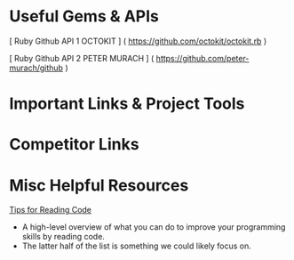 # Useful Gems & APIs

[ Ruby Github API 1 OCTOKIT ] ( https://github.com/octokit/octokit.rb )

[ Ruby Github API 2 PETER MURACH ] ( https://github.com/peter-murach/github )




# Important Links & Project Tools



# Competitor Links 




# Misc Helpful Resources 

[Tips for Reading Code](http://c2.com/cgi/wiki?TipsForReadingCode)

- A high-level overview of what you can do to improve your programming skills by reading code.
- The latter half of the list is something we could likely focus on.
